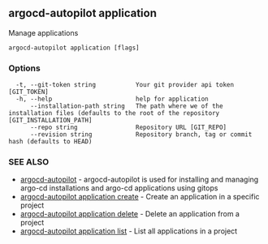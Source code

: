 ## argocd-autopilot application

Manage applications

```
argocd-autopilot application [flags]
```

### Options

```
  -t, --git-token string           Your git provider api token [GIT_TOKEN]
  -h, --help                       help for application
      --installation-path string   The path where we of the installation files (defaults to the root of the repository [GIT_INSTALLATION_PATH]
      --repo string                Repository URL [GIT_REPO]
      --revision string            Repository branch, tag or commit hash (defaults to HEAD)
```

### SEE ALSO

* [argocd-autopilot](argocd-autopilot.md)	 - argocd-autopilot is used for installing and managing argo-cd installations and argo-cd
applications using gitops
* [argocd-autopilot application create](argocd-autopilot_application_create.md)	 - Create an application in a specific project
* [argocd-autopilot application delete](argocd-autopilot_application_delete.md)	 - Delete an application from a project
* [argocd-autopilot application list](argocd-autopilot_application_list.md)	 - List all applications in a project

